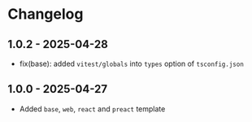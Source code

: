 # Changelog

## 1.0.2 - 2025-04-28

- fix(base): added `vitest/globals` into `types` option of `tsconfig.json`

## 1.0.0 - 2025-04-27

- Added `base`, `web`, `react` and `preact` template
